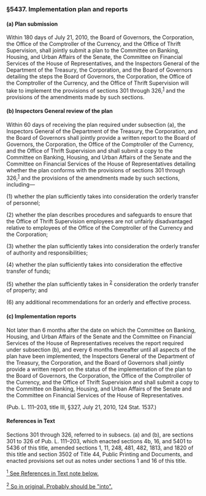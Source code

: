 ### §5437. Implementation plan and reports ###

#### (a) Plan submission ####

Within 180 days of July 21, 2010, the Board of Governors, the Corporation, the Office of the Comptroller of the Currency, and the Office of Thrift Supervision, shall jointly submit a plan to the Committee on Banking, Housing, and Urban Affairs of the Senate, the Committee on Financial Services of the House of Representatives, and the Inspectors General of the Department of the Treasury, the Corporation, and the Board of Governors detailing the steps the Board of Governors, the Corporation, the Office of the Comptroller of the Currency, and the Office of Thrift Supervision will take to implement the provisions of sections 301 through 326,<sup><a href="#5437_1_target" name="5437_1">1</a></sup> and the provisions of the amendments made by such sections.

#### (b) Inspectors General review of the plan ####

Within 60 days of receiving the plan required under subsection (a), the Inspectors General of the Department of the Treasury, the Corporation, and the Board of Governors shall jointly provide a written report to the Board of Governors, the Corporation, the Office of the Comptroller of the Currency, and the Office of Thrift Supervision and shall submit a copy to the Committee on Banking, Housing, and Urban Affairs of the Senate and the Committee on Financial Services of the House of Representatives detailing whether the plan conforms with the provisions of sections 301 through 326,<sup><a href="#5437_1_target" name="5437_1">1</a></sup> and the provisions of the amendments made by such sections, including—

(1) whether the plan sufficiently takes into consideration the orderly transfer of personnel;

(2) whether the plan describes procedures and safeguards to ensure that the Office of Thrift Supervision employees are not unfairly disadvantaged relative to employees of the Office of the Comptroller of the Currency and the Corporation;

(3) whether the plan sufficiently takes into consideration the orderly transfer of authority and responsibilities;

(4) whether the plan sufficiently takes into consideration the effective transfer of funds;

(5) whether the plan sufficiently takes in <sup><a href="#5437_2_target" name="5437_2">2</a></sup> consideration the orderly transfer of property; and

(6) any additional recommendations for an orderly and effective process.

#### (c) Implementation reports ####

Not later than 6 months after the date on which the Committee on Banking, Housing, and Urban Affairs of the Senate and the Committee on Financial Services of the House of Representatives receives the report required under subsection (b), and every 6 months thereafter until all aspects of the plan have been implemented, the Inspectors General of the Department of the Treasury, the Corporation, and the Board of Governors shall jointly provide a written report on the status of the implementation of the plan to the Board of Governors, the Corporation, the Office of the Comptroller of the Currency, and the Office of Thrift Supervision and shall submit a copy to the Committee on Banking, Housing, and Urban Affairs of the Senate and the Committee on Financial Services of the House of Representatives.

(Pub. L. 111–203, title III, §327, July 21, 2010, 124 Stat. 1537.)

#### References in Text ####

Sections 301 through 326, referred to in subsecs. (a) and (b), are sections 301 to 326 of Pub. L. 111–203, which enacted sections 4b, 16, and 5401 to 5436 of this title, amended sections 1, 11, 248, 481, 482, 1813, and 1820 of this title and section 3502 of Title 44, Public Printing and Documents, and enacted provisions set out as notes under sections 1 and 16 of this title.

[<sup>1</sup> See References in Text note below.](#5437_1)

[<sup>2</sup> So in original. Probably should be "into".](#5437_2)